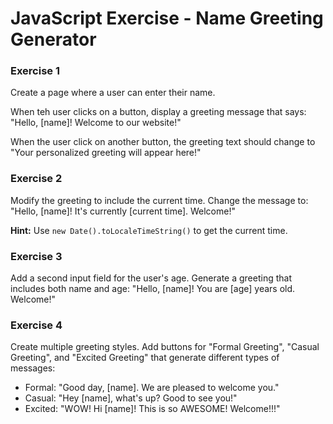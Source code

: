 # JavaScript Exercise - Name Greeting Generator

### Exercise 1

Create a page where a user can enter their name.

When teh user clicks on a button, display a greeting message that says: "Hello, [name]! Welcome to our website!"

When the user click on another button, the greeting text should change to "Your personalized greeting will appear here!"

### Exercise 2

Modify the greeting to include the current time. Change the message to: "Hello, [name]! It's currently [current time]. Welcome!"

**Hint:** Use `new Date().toLocaleTimeString()` to get the current time.

### Exercise 3

Add a second input field for the user's age. Generate a greeting that includes both name and age: "Hello, [name]! You are [age] years old. Welcome!"

### Exercise 4

Create multiple greeting styles. Add buttons for "Formal Greeting", "Casual Greeting", and "Excited Greeting" that generate different types of messages:

-   Formal: "Good day, [name]. We are pleased to welcome you."
-   Casual: "Hey [name], what's up? Good to see you!"
-   Excited: "WOW! Hi [name]! This is so AWESOME! Welcome!!!"

